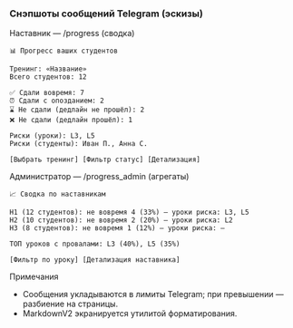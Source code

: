 ### Снэпшоты сообщений Telegram (эскизы)

Наставник — /progress (сводка)

```
📊 Прогресс ваших студентов

Тренинг: «Название»
Всего студентов: 12

✅ Сдали вовремя: 7
⏰ Сдали с опозданием: 2
⌛ Не сдали (дедлайн не прошёл): 2
❌ Не сдали (дедлайн прошёл): 1

Риски (уроки): L3, L5
Риски (студенты): Иван П., Анна С.

[Выбрать тренинг] [Фильтр статус] [Детализация]
```

Администратор — /progress_admin (агрегаты)

```
📈 Сводка по наставникам

Н1 (12 студентов): не вовремя 4 (33%) — уроки риска: L3, L5
Н2 (10 студентов): не вовремя 2 (20%) — уроки риска: L2
Н3 (8 студентов): не вовремя 1 (12%) — уроки риска: —

ТОП уроков с провалами: L3 (40%), L5 (35%)

[Фильтр по уроку] [Детализация наставника]
```

Примечания
- Сообщения укладываются в лимиты Telegram; при превышении — разбиение на страницы.
- MarkdownV2 экранируется утилитой форматирования.

